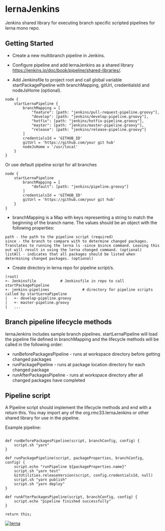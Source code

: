 # lernaJenkins

Jenkins shared library for executing branch specific scripted pipelines for lerna mono repo.

## Getting Started

* Create a new multibranch pipeline in Jenkins.

* Configure pipeline and add lernaJenkins as a shared library https://jenkins.io/doc/book/pipeline/shared-libraries/.

* Add Jenkinsfile to project root and call global variable startPackagePipeline with branchMapping, gitUrl, credentialsId and nodeJsHome (optional).

```
node {
    startLernaPipeline {
        branchMapping = [
            "feature": [path: "jenkins/pull-request-pipeline.groovy"],
            "develop": [path: "jenkins/develop-pipeline.groovy"],
            "hotfix": [path: "jenkins/hotfix-pipeline.groovy"],
            "master": [path: "jenkins/master-pipeline.groovy"],
            "release": [path: "jenkins/release-pipeline.groovy"]
        ]
        credentialsId = 'GITHUB_ID'
        gitUrl = 'https://github.com/your git hub'
        nodeJsHome = '/usr/local'
    }
}
```

Or use default pipeline script for all branches

```
node {
    startLernaPipeline
        branchMapping = [
            "default": [path: "jenkins/pipeline.groovy"]
        ]
        credentialsId = 'GITHUB_ID'
        gitUrl = 'https://github.com/your git hub'
    }
}
```

* branchMapping is a Map with keys representing a string to match the beginning of the branch name. The values should be an object with the following properties:

```
path - the path to the pipeline script (required)
since - the branch to compare with to determine changed packages. Translates to running the lerna ls -since $since command. Leaving this out will result in using the lerna changed command. (optional)
listAll - indicates that all packages should be listed when determining changed packages. (optional)
```

* Create directory in lerna repo for pipeline script/s.

```
(root)
+- Jenkinsfile           # Jenkinsfile in repo to call startPackagePipeline
+- jenkins-pipelines               # directory for pipeline scripts called by startLernaPipeline
|   +- develop-pipeline.groovy
|   +- master-pipeline.groovy
|   ...
```


## Branch pipeline lifecycle methods

lernaJenkins includes sample branch pipelines. startLernaPipeline will load the pipeline file defined in branchMapping and the lifecycle methods will be called in the following order:

* runBeforePackagesPipeline - runs at workspace directory before getting changed packages
* runPackagePipeline - runs at package location directory for each changed package
* runAfterPackagesPipeline - runs at workspace directory after all changed packages have completed


## Pipeline script

A Pipeline script should implement the lifecycle methods and end with a return this. You may import any of the org.rmc33.lernaJenkins or other shared library for use in the pipeline.

Example pipeline:

```

def runBeforePackagesPipeline(script, branchConfig, config) {
    script.sh "yarn"
}

def runPackagePipeline(script, packageProperties, branchConfig, config) {
    script.echo "runPipeline ${packageProperties.name}"
    script.sh "yarn test"
    GitUtilities.releaseVersion(script, config.credentialsId, null)
    script.sh "yarn publish"
    script.sh "yarn deploy"
}

def runAfterPackagesPipeline(script, branchConfig, config) {
    script.echo "pipeline finished successfully"
}

return this;
```


[![lerna](https://img.shields.io/badge/maintained%20with-lerna-cc00ff.svg)](https://lerna.js.org/)
